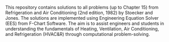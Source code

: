 This repository contains solutions to all problems (up to Chapter 15) from Refrigeration and Air Conditioning (2nd edition, 1982) by Stoecker and Jones. The solutions are implemented using Engineering Equation Solver (EES) from F-Chart Software. The aim is to assist engineers and students in understanding the fundamentals of Heating, Ventilation, Air Conditioning, and Refrigeration (HVAC&R) through computational problem-solving.
